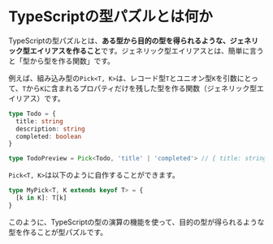 # TypeScriptの型パズルとは何か

TypeScriptの型パズルとは、**ある型から目的の型を得られるような、ジェネリック型エイリアスを作ること**です。ジェネリック型エイリアスとは、簡単に言うと「型から型を作る関数」です。

例えば、組み込み型の`Pick<T, K>`は、レコード型`T`とユニオン型`K`を引数にとって、`T`から`K`に含まれるプロパティだけを残した型を作る関数（ジェネリック型エイリアス）です。

```ts
type Todo = {
  title: string
  description: string
  completed: boolean
}

type TodoPreview = Pick<Todo, 'title' | 'completed'> // { title: string, completed: boolean }
```

`Pick<T, K>`は以下のように自作することができます。

```ts
type MyPick<T, K extends keyof T> = {
  [k in K]: T[k]
}
```

このように、TypeScriptの型の演算の機能を使って、目的の型が得られるような型を作ることが型パズルです。
